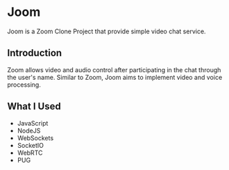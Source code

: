 # Joom

Joom is a Zoom Clone Project that provide simple video chat service.

## Introduction
Zoom allows video and audio control after participating in the chat through the user's name. Similar to Zoom, Joom aims to implement video and voice processing.

## What I Used
- JavaScript
- NodeJS
- WebSockets
- SocketIO
- WebRTC
- PUG
